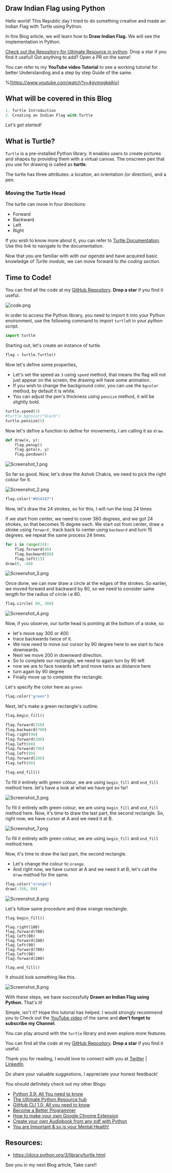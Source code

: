 ## Draw Indian Flag using Python

Hello world! This Republic day I tried to do something creative and made an Indian Flag with Turtle using Python.

In this Blog article, we will learn how to **Draw Indian Flag.** We will see the implementation in Python.

[Check out the Repository for Ultimate Resource in python](https://github.com/ayushi7rawat/Ultimate-Python-Resource-Hub). Drop a star if you find it useful! Got anything to add? Open a PR on the same!

You can refer to my **YouTube video Tutorial** to see a working tutorial for better Understanding and a step by step Guide of the same. 

%[https://www.youtube.com/watch?v=4gvmxgkeAjo]

## What will be covered in this Blog

```python
1. Turtle Introduction
2. Creating an Indian Flag with Turtle
```

*Let's get started!*

## What is Turtle?

`Turtle` is a pre-installed Python library. It enables users to create pictures and shapes by providing them with a virtual canvas. The onscreen pen that you use for drawing is called as **turtle**. 

The turtle has three attributes: a location, an orientation (or direction), and a pen.

### Moving the Turtle Head

The turtle can move in four directions:

- Forward
- Backward
- Left
- Right

If you wish to know more about it, you can refer to [Turtle Documentation](https://docs.python.org/3/library/turtle.html). Use this link to navigate to the documentation.

Now that you are familiar with *with our agenda* and have acquired basic knowledge of *Turtle module,* we can move forward to *the coding section.*

## Time to Code!

You can find all the code at my [GitHub Repository](https://github.com/ayushi7rawat/Youtube-Projects/tree/master/Indidan%20Flag%20with%20Turtle). **Drop a star** if you find it useful.


![code.png](https://cdn.hashnode.com/res/hashnode/image/upload/v1611631708172/WGkUuBCqu.png)

In order to access the Python library, you need to import it into your Python environment, use the following command to import `turtle`it in your python script.

```python
import turtle
```

Starting out, let's create an instance of turtle. 

```python
flag = turtle.Turtle()
```

Now let's define some properties, 

- Let's set the speed as `3` using `speed` method, that means the flag will not just appear on the screen, the drawing will have some animation. 
- If you wish to change the background color, you can use the `bgcolor` method, by default it is white. 
- You can adjust the pen's thickness using `pensize` method, it will be slightly bold.

```python
turtle.speed(3)
#turtle.bgcolor("black")
turtle.pensize(5)
```

Now let's define a function to define for movements, I am calling it as `draw`.

```python
def draw(x, y):
    flag.penup()
    flag.goto(x, y)
    flag.pendown()
```

![Screenshot_1.png](https://cdn.hashnode.com/res/hashnode/image/upload/v1611631726931/4NWd3hMjG.png)

So far so good. Now, let's draw the Ashok Chakra, we need to pick the right colour for it.

![Screenshot_2.png](https://cdn.hashnode.com/res/hashnode/image/upload/v1611631913717/nUJEPUfgy.png)

```python
flag.color("#054187")
```
Now, let's draw the 24 strokes, so for this, I will run the loop 24 times

If we start from center, we need to cover 360 degrees, and we got 24 strokes, so that becomes 15 degree each. We start out from center, draw a stroke using `forward` , track back to center using `backward` and turn 15 degrees. we repeat the same process 24 times. 

```python
for i in range(24):
    flag.forward(80)
    flag.backward(80)
    flag.left(15)
draw(0, -80)
```

![Screenshot_3.png](https://cdn.hashnode.com/res/hashnode/image/upload/v1611632066062/Nv01D-oPo.png)

Once done, we can now draw a circle at the edges of the strokes. So earlier, we moved forward and backward by 80, so we need to consider same length for the radius of circle i.e 80.

```python
flag.circle( 80, 360)
```

![Screenshot_4.png](https://cdn.hashnode.com/res/hashnode/image/upload/v1611632204829/enlhLfMMn.png)

Now, if you observe, our turtle head is pointing at the bottom of a stoke, so 

- let's move say 300 or 400
- trace backwards twice of it. 
- We now need to move our cursor by 90 degree here to we start to face downwards.
- Next we move 200 in downward direction.
- So to complete our rectangle, we need to again turn by 90 left
- now we are to face towards left and move twice as distance here
- turn again by 90 degree
- Finally move up to complete the rectangle. 

Let's specify the color here as `green`

```python
flag.color("green")
```

Next, let's make a green rectangle's outline.

```python
flag.begin_fill()

flag.forward(350)
flag.backward(700)
flag.right(90)
flag.forward(200)
flag.left(90)
flag.forward(700)
flag.left(90)
flag.forward(200)
flag.left(90)

flag.end_fill()
```

To fill it entirely with green colour, we are using `begin_fill` and `end_fill` method here. let's have a look at what we have got so far!

![Screenshot_5.png](https://cdn.hashnode.com/res/hashnode/image/upload/v1611652648010/1ZgkPs_pU.png)

To fill it entirely with green colour, we are using `begin_fill` and `end_fill` method here. Now, it's time to draw the last part, the second rectangle. So, right now, we have cursor at A and we need it at B.


![Screenshot_7.png](https://cdn.hashnode.com/res/hashnode/image/upload/v1611656117253/utRxwRj0B.png)


To fill it entirely with green colour, we are using `begin_fill` and `end_fill` method here. 

Now, it's time to draw the last part, the second rectangle. 

- Let's change the colour to `orange`. 
- And right now, we have cursor at A and we need it at B, let's call the `draw` method for the same.

```python
flag.color("orange")
draw(-350, 80)
```

![Screenshot_8.png](https://cdn.hashnode.com/res/hashnode/image/upload/v1611656359119/HKrO7ggxS.png)

Let's follow same procedure and draw orange reactangle.

```
flag.begin_fill()

flag.right(180)
flag.forward(700)
flag.left(90)
flag.forward(200)
flag.left(90)
flag.forward(700)
flag.left(90)
flag.forward(200)

flag.end_fill()
```

It should look something like this.

![Screenshot_9.png](https://cdn.hashnode.com/res/hashnode/image/upload/v1611656619374/-Sv8CiD3x.png)



With these steps, we have successfully **Drawn an Indian Flag using Python.** That's it! 

Simple, isn't it? Hope this tutorial has helped. I would strongly recommend you to Check out the [YouTube video](https://www.youtube.com/watch?v=4gvmxgkeAjo) of the same and **don't forget to subscribe my Channel**.

You can play around with the `turtle` library and even explore more features. 

You can find all the code at my [GitHub Repository](https://github.com/ayushi7rawat/Youtube-Projects/tree/master/Indidan%20Flag%20with%20Turtle). **Drop a star** if you find it useful.

Thank you for reading, I would love to connect with you at [Twitter](https://twitter.com/ayushi7rawat) | [LinkedIn](https://www.linkedin.com/in/ayushi7rawat/).

Do share your valuable suggestions, I appreciate your honest feedback!

You should definitely check out my other Blogs:

- [Python 3.9: All You need to know](https://ayushirawat.com/python-39-all-you-need-to-know)
- [The Ultimate Python Resource hub](https://ayushirawat.com/the-ultimate-python-resource-hub)
- [GitHub CLI 1.0: All you need to know](https://ayushirawat.com/github-cli-10-all-you-need-to-know)
- [Become a Better Programmer](https://ayushirawat.com/become-a-better-programmer)
- [How to make your own Google Chrome Extension](https://ayushirawat.com/how-to-make-your-own-google-chrome-extension-1)
- [Create your own Audiobook from any pdf with Python](https://ayushirawat.com/create-your-own-audiobook-from-any-pdf-with-python)
- [You are Important & so is your Mental Health!](https://ayushirawat.com/you-are-important-and-so-is-your-mental-health)

## Resources:

- https://docs.python.org/3/library/turtle.html

See you in my next Blog article, Take care!!